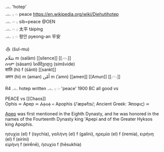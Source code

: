 𓊵 'hotep'  
𓊵 𓊪 𓏏 peace  https://en.wikipedia.org/wiki/Djehutihotep  
𓊵 𓏏 𓊪 sib=peace @OEN  
𓊵 𓏏 𓊪 太平 tàipíng  
𓊵 𓊪 𓏏 평안 pyeong-an 平安  

𒁲 (šul-mu)  
سَلَام‎ m (salām) [[silence]] [[𓇺]]  
ሰሳም (säsam) სიმშვიდე (simšvide)  
शांति (hi) f (śānti) [[sankt]]  
अमन (hi) m (aman) أَمْن‎ m (ʾamn) [[amen]] [[Amun]] [[𓇹]]  


R4 𓊵 hotep written 𓊵 𓊪 𓏏 'peace' 1900 BC all good vs  

PEACE vs [[Chaos]]  
Ophis ⋍ Apep ⋍ Ⲁⲫⲱⲫ ⋍ Apophis (/ˈæpəfɪs/; Ancient Greek: Ἄποφις) ⋍  

[Apep](https://en.wikipedia.org/wiki/Apep) was first mentioned in the Eighth Dynasty, and he was honored in the names of the Fourteenth Dynasty king 'Apepi and of the Greater Hyksos king Apophis.  

ησυχία (el) f (isychía), γαλήνη (el) f (galíni), ηρεμία (el) f (iremía), ειρήνη (el) f (eiríni)  
εἰρήνη f (eirḗnē), ἡσυχία f (hēsukhía)  
